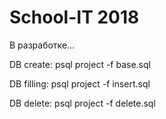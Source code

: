 # School-IT 2018

В разработке...

DB create:  psql project -f base.sql

DB filling: psql project -f insert.sql

DB delete: psql project -f delete.sql

